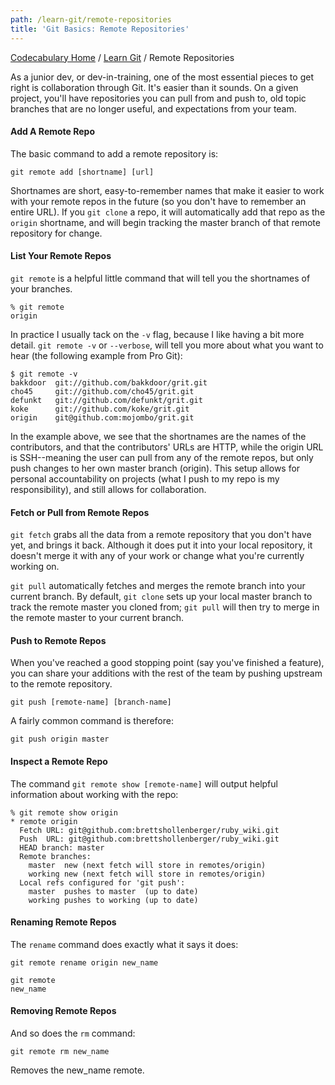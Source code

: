 ```yaml
---
path: /learn-git/remote-repositories
title: 'Git Basics: Remote Repositories'
---
```

[Codecabulary Home](/) / [Learn Git](/learn-git) / Remote Repositories

<!-- ---title: Git Basics: Remote Repositories -->

As a junior dev, or dev-in-training, one of the most essential pieces to get right is collaboration through Git. It's easier than it sounds. On a given project, you'll have repositories you can pull from and push to, old topic branches that are no longer useful, and expectations from your team. 

#### Add A Remote Repo

The basic command to add a remote repository is:

	git remote add [shortname] [url]
	
Shortnames are short, easy-to-remember names that make it easier to work with your remote repos in the future (so you don't have to remember an entire URL). If you `git clone` a repo, it will automatically add that repo as the `origin` shortname, and will begin tracking the master branch of that remote repository for change. 

#### List Your Remote Repos

`git remote` is a helpful little command that will tell you the shortnames of your branches.

	% git remote
	origin
	
In practice I usually tack on the `-v` flag, because I like having a bit more detail. `git remote -v` or `--verbose`, will tell you more about what you want to hear (the following example from Pro Git):

	$ git remote -v
	bakkdoor  git://github.com/bakkdoor/grit.git
	cho45     git://github.com/cho45/grit.git
	defunkt   git://github.com/defunkt/grit.git
	koke      git://github.com/koke/grit.git
	origin    git@github.com:mojombo/grit.git
	
In the example above, we see that the shortnames are the names of the contributors, and that the contributors' URLs are HTTP, while the origin URL is SSH--meaning the user can pull from any of the remote repos, but only push changes to her own master branch (origin). This setup allows for personal accountability on projects (what I push to my repo is my responsibility), and still allows for collaboration.

#### Fetch or Pull from Remote Repos

`git fetch` grabs all the data from a remote repository that you don't have yet, and brings it back. Although it does put it into your local repository, it doesn't merge it with any of your work or change what you're currently working on.

`git pull` automatically fetches and merges the remote branch into your current branch. By default, `git clone` sets up your local master branch to track the remote master you cloned from; `git pull` will then try to merge in the remote master to your current branch.

#### Push to Remote Repos

When you've reached a good stopping point (say you've finished a feature), you can share your additions with the rest of the team by pushing upstream to the remote repository. 

	git push [remote-name] [branch-name]
	
A fairly common command is therefore:

	git push origin master
	
#### Inspect a Remote Repo

The command `git remote show [remote-name]` will output helpful information about working with the repo:

	% git remote show origin
	* remote origin
	  Fetch URL: git@github.com:brettshollenberger/ruby_wiki.git
	  Push  URL: git@github.com:brettshollenberger/ruby_wiki.git
	  HEAD branch: master
	  Remote branches:
	    master  new (next fetch will store in remotes/origin)
	    working new (next fetch will store in remotes/origin)
	  Local refs configured for 'git push':
	    master  pushes to master  (up to date)
	    working pushes to working (up to date)
	    
#### Renaming Remote Repos

The `rename` command does exactly what it says it does:

	git remote rename origin new_name
	
	git remote
	new_name
	
#### Removing Remote Repos

And so does the `rm` command:

	git remote rm new_name
	
Removes the new_name remote. 
